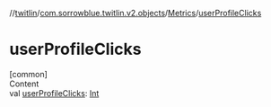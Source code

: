 //[twitlin](../../index.md)/[com.sorrowblue.twitlin.v2.objects](../index.md)/[Metrics](index.md)/[userProfileClicks](user-profile-clicks.md)



# userProfileClicks  
[common]  
Content  
val [userProfileClicks](user-profile-clicks.md): [Int](https://kotlinlang.org/api/latest/jvm/stdlib/kotlin/-int/index.html)  




